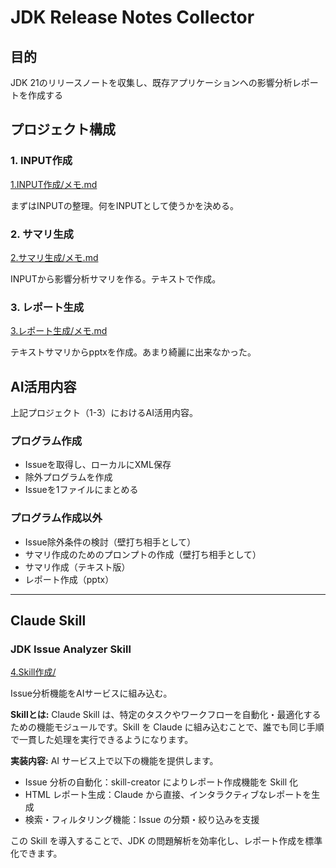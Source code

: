# JDK Release Notes Collector

## 目的

JDK 21のリリースノートを収集し、既存アプリケーションへの影響分析レポートを作成する

## プロジェクト構成

### 1. INPUT作成
[1.INPUT作成/メモ.md](1.INPUT作成/メモ.md)

まずはINPUTの整理。何をINPUTとして使うかを決める。

### 2. サマリ生成
[2.サマリ生成/メモ.md](2.サマリ生成/メモ.md)

INPUTから影響分析サマリを作る。テキストで作成。

### 3. レポート生成
[3.レポート生成/メモ.md](3.レポート生成/メモ.md)

テキストサマリからpptxを作成。あまり綺麗に出来なかった。

## AI活用内容

上記プロジェクト（1-3）におけるAI活用内容。

### プログラム作成
- Issueを取得し、ローカルにXML保存
- 除外プログラムを作成
- Issueを1ファイルにまとめる

### プログラム作成以外
- Issue除外条件の検討（壁打ち相手として）
- サマリ作成のためのプロンプトの作成（壁打ち相手として）
- サマリ作成（テキスト版）
- レポート作成（pptx）

---

## Claude Skill

### JDK Issue Analyzer Skill
[4.Skill作成/](4.Skill作成/)

Issue分析機能をAIサービスに組み込む。

**Skillとは:**
Claude Skill は、特定のタスクやワークフローを自動化・最適化するための機能モジュールです。Skill を Claude に組み込むことで、誰でも同じ手順で一貫した処理を実行できるようになります。

**実装内容:**
AI サービス上で以下の機能を提供します。
- Issue 分析の自動化：skill-creator によりレポート作成機能を Skill 化
- HTML レポート生成：Claude から直接、インタラクティブなレポートを生成
- 検索・フィルタリング機能：Issue の分類・絞り込みを支援

この Skill を導入することで、JDK の問題解析を効率化し、レポート作成を標準化できます。
